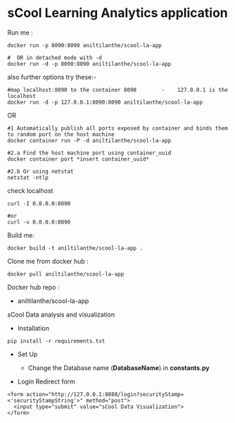 # sCool Learning Analytics application


Run me : 

```
docker run -p 8090:8090 aniltilanthe/scool-la-app

#  OR in detached mode with -d
docker run -d -p 8090:8090 aniltilanthe/scool-la-app
```


also further options try these:-

```
#map localhost:8090 to the container 8090        -    127.0.0.1 is the localhost
docker run -d -p 127.0.0.1:8090:8090 aniltilanthe/scool-la-app
```

OR

```
#1 Automatically publish all ports exposed by container and binds them to random port on the host machine
docker container run -P -d aniltilanthe/scool-la-app

#2.a Find the host machine port using container_uuid
docker container port *insert container_uuid*

#2.b Or using netstat
netstat -ntlp
```

check localhost

```
curl -I 0.0.0.0:8090

#or
curl -v 0.0.0.0:8090
```

Build me: 

```
docker build -t aniltilanthe/scool-la-app .
```

Clone me from docker hub :  

```
docker pull aniltilanthe/scool-la-app
```

Docker hub repo :  

* aniltilanthe/scool-la-app






sCool Data analysis and visualization


* Installation

```
pip install -r requirements.txt
```



* Set Up

  - Change the Database name (**DatabaseName**) in **constants.py**




* Login Redirect form

```
<form action="http://127.0.0.1:8888/login?securityStamp=<'securityStampString'>" method="post">
  <input type="submit" value="sCool Data Visualization">
</form>
```
